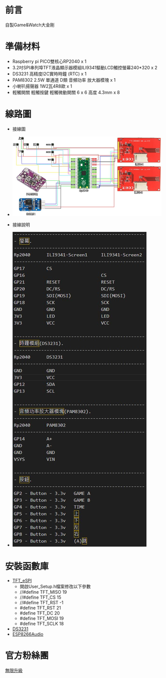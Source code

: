 # 前言
  自製Game&Watch大金剛

# 準備材料
* Raspberry pi PICO雙核心RP2040  x 1
* 3.2吋SPI串列埠TFT液晶顯示器模組ILI9341驅動LCD觸控螢幕240*320  x 2
* DS3231 高精度I2C實時時鐘 (RTC)  x 1
* PAM8302 2.5W 單通道 D類 音頻功率 放大器模塊  x 1
* 小喇叭揚聲器 1W2瓦4R8歐  x 1
* 輕觸開關 輕觸按鍵 輕觸微動開關 6 x 6 高度 4.3mm  x 8

# 線路圖
* 接線圖
* ![alt DonkeyKong](https://github.com/channel2007/DIY_DonkeyKong/blob/master/picture/circuitDiagram_1.jpg "DonkeyKong")

* 接線說明
* ![alt DonkeyKong](https://github.com/channel2007/DIY_DonkeyKong/blob/master/picture/circuitDiagram_2.jpg "DonkeyKong")

# 安裝函數庫
* [TFT_eSPI](https://github.com/Bodmer/TFT_eSPI)
  * 開啟User_Setup.h檔案修改以下參數
  * //#define TFT_MISO 19
  * //#define TFT_CS   15
  * //#define TFT_RST  -1
  * #define TFT_RST  21
  * #define TFT_DC   20
  * #define TFT_MOSI 19
  * #define TFT_SCLK 18
* [DS3231](https://github.com/NorthernWidget/DS3231)
* [ESP8266Audio](https://github.com/earlephilhower/ESP8266Audio)

# 官方粉絲團
[無限升級](https://www.facebook.com/unlimited.upgrade)
